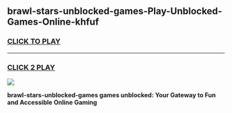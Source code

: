 
## brawl-stars-unblocked-games-Play-Unblocked-Games-Online-khfuf
<h3>
<a href="https://premium76.site?title=brawl-stars-unblocked-games&ref=25A">CLICK TO PLAY</a></h3>
<hr>

<h3>
<a href="https://premium76.site?title=brawl-stars-unblocked-games&ref=25A">CLICK 2 PLAY</a>
  
</h3>

<a href="https://premium76.site?title=brawl-stars-unblocked-games&ref=25A"><img src="https://clearcache.store/games.png"></a>


**brawl-stars-unblocked-games games unblocked: Your Gateway to Fun and Accessible Online Gaming**
